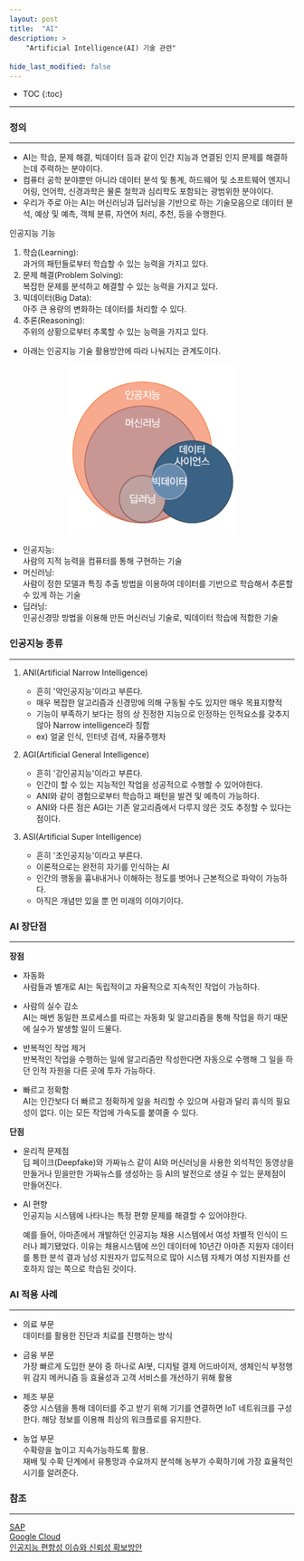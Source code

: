 ```yaml
---
layout: post
title:  "AI"
description: >
    "Artificial Intelligence(AI) 기술 관련"

hide_last_modified: false
---
```

* TOC
{:toc}
***
### 정의
***
- AI는 학습, 문제 해결, 빅데이터 등과 같이 인간 지능과 연결된 인지 문제를 해결하는데 주력하는 분야이다.
- 컴퓨터 공학 분야뿐만 아니라 데이터 분석 및 통계, 하드웨어 및 소프트웨어 엔지니어링, 언어학, 신경과학은 물론 철학과 심리학도 포함되는 광범위한 분야이다.
- 우리가 주로 아는 AI는 머신러닝과 딥러닝을 기반으로 하는 기술모음으로 데이터 분석, 예상 및 예측, 객체 분류, 자연어 처리, 추천, 등을 수행한다.

인공지능 기능
1. 학습(Learning):   
과거의 패턴들로부터 학습할 수 있는 능력을 가지고 있다.
2. 문제 해결(Problem Solving):   
복잡한 문제를 분석하고 해결할 수 있는 능력을 가지고 있다.
3. 빅데이터(Big Data):   
아주 큰 용량의 변화하는 데이터를 처리할 수 있다.
4. 추론(Reasoning):   
주위의 상황으로부터 추록할 수 있는 능력을 가지고 있다.

- 아래는 인공지능 기술 활용방안에 따라 나눠지는 관계도이다.

<p align="center"><img src="/assets/img/it/AI.png" width="300px" height="300px" title="px(픽셀) 크기 설정" alt="AI"></p>


- 인공지능:   
사람의 지적 능력을 컴퓨터를 통해 구현하는 기술
- 머신러닝:   
사람이 정한 모델과 특징 추출 방법을 이용하여 데이터를 기반으로 학습해서 추론할 수 있게 하는 기술
- 딥러닝:   
인공신경망 방법을 이용해 만든 머신러닝 기술로, 빅데이터 학습에 적합한 기술

### 인공지능 종류
***
1. ANI(Artificial Narrow Intelligence)   
    - 흔히 '약인공지능'이라고 부른다.
    - 매우 복잡한 알고리즘과 신경망에 의해 구동될 수도 있지만 매우 목표지향적
    - 기능이 부족하기 보다는 정의 상 진정한 지능으로 인정하는 인적요소를 갖추지 않아 Narrow intelligence라 칭함
    - ex) 얼굴 인식, 인터넷 검색, 자율주행차

2. AGI(Artificial General Intelligence)
    - 흔히 '강인공지능'이라고 부른다. 
    - 인간이 할 수 있는 지능적인 작업을 성공적으로 수행할 수 있어야한다.
    - ANI와 같이 경험으로부터 학습하고 패턴을 발견 및 예측이 가능하다.
    - ANI와 다른 점은 AGI는 기존 알고리즘에서 다루지 않은 것도 추정할 수 있다는 점이다.

3. ASI(Artificial Super Intelligence)
    - 흔히 '초인공지능'이라고 부른다.
    - 이론적으로는 완전히 자기를 인식하는 AI
    - 인간의 행동을 흉내내거나 이해하는 정도를 벗어나 근본적으로 파악이 가능하다.
    - 아직은 개념만 있을 뿐 먼 미래의 이야기이다.

### AI 장단점
***
**장점**
- 자동화   
사람들과 별개로 AI는 독립적이고 자율적으로 지속적인 작업이 가능하다.    

- 사람의 실수 감소   
AI는 매번 동일한 프로세스를 따르는 자동화 및 알고리즘을 통해 작업을 하기 때문에 실수가 발생할 일이 드물다.   

- 반복적인 작업 제거   
반복적인 작업을 수행하는 일에 알고리즘만 작성한다면 자동으로 수행해 그 일을 하던 인적 자원을 다른 곳에 투자 가능하다.   

- 빠르고 정확함   
AI는 인간보다 더 빠르고 정확하게 일을 처리할 수 있으며 사람과 달리 휴식의 필요성이 없다. 이는 모든 작업에 가속도를 붙여줄 수 있다.   

**단점**
- 윤리적 문제점   
딥 페이크(Deepfake)와 가짜뉴스 같이 AI와 머신러닝을 사용한 외석적인 동영상을 만들거나 믿을만한 가짜뉴스를 생성하는 등 AI의 발전으로 생길 수 있는 문제점이 만들어진다.   

- AI 편향   
인공지능 시스템에 나타나는 특정 편향 문제를 해결할 수 있어야한다.    

    예를 들어, 아마존에서 개발하던 인공지능 채용 시스템에서 여성 차별적 인식이 드러나 폐기됐었다. 이유는 채용시스템에 쓰인 데이터에 10년간 아마존 지원자 데이터를 통한 분석 결과 남성 지원자가 압도적으로 많아 시스템 자체가 여성 지원자를 선호하지 않는 쪽으로 학습된 것이다.  

### AI 적용 사례
***
- 의료 부문   
데이터를 활용한 진단과 치료를 진행하는 방식   

- 금융 부문   
가장 빠르게 도입한 분야 중 하나로 AI봇, 디지털 결제 어드바이저, 생체인식 부정행위 감지 메커니즘 등 효율성과 고객 서비스를 개선하기 위해 활용   

- 제조 부문   
중앙 시스템을 통해 데이터를 주고 받기 위해 기기를 연결하면 IoT 네트워크를 구성한다. 해당 정보를 이용해 최상의 워크플로를 유지한다.   

- 농업 부문   
수확량을 높이고 지속가능하도록 활용.    
재배 및 수확 단계에서 유통망과 수요까지 분석해 농부가 수확하기에 가장 효율적인 시기를 알려준다.

### 참조
***
[SAP](https://www.sap.com/korea/products/artificial-intelligence/what-is-artificial-intelligence.html)   
[Google Cloud](https://cloud.google.com/learn/what-is-artificial-intelligence?hl=ko#section-3)   
[인공지능 편향성 이슈와 신뢰성 확보방안](https://tta.or.kr/data/androReport/ttaJnal/20220614094203135_cumq.pdf)
